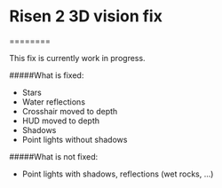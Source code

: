 # Risen 2 3D vision fix
========

This fix is currently work in progress.

#####What is fixed:
- Stars
- Water reflections
- Crosshair moved to depth
- HUD moved to depth
- Shadows
- Point lights without shadows

#####What is not fixed:
- Point lights with shadows, reflections (wet rocks, ...)

